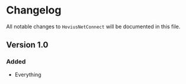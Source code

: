 # Changelog

All notable changes to `HoviusNetConnect` will be documented in this file.

## Version 1.0

### Added
- Everything
